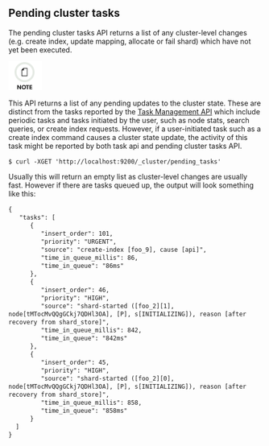 ## Pending cluster tasks

The pending cluster tasks API returns a list of any cluster-level changes (e.g. create index, update mapping, allocate or fail shard) which have not yet been executed.

![Note](images/icons/note.png)

This API returns a list of any pending updates to the cluster state. These are distinct from the tasks reported by the [Task Management API](tasks.html "Task Management API") which include periodic tasks and tasks initiated by the user, such as node stats, search queries, or create index requests. However, if a user-initiated task such as a create index command causes a cluster state update, the activity of this task might be reported by both task api and pending cluster tasks API.
    
    
    $ curl -XGET 'http://localhost:9200/_cluster/pending_tasks'

Usually this will return an empty list as cluster-level changes are usually fast. However if there are tasks queued up, the output will look something like this:
    
    
    {
       "tasks": [
          {
             "insert_order": 101,
             "priority": "URGENT",
             "source": "create-index [foo_9], cause [api]",
             "time_in_queue_millis": 86,
             "time_in_queue": "86ms"
          },
          {
             "insert_order": 46,
             "priority": "HIGH",
             "source": "shard-started ([foo_2][1], node[tMTocMvQQgGCkj7QDHl3OA], [P], s[INITIALIZING]), reason [after recovery from shard_store]",
             "time_in_queue_millis": 842,
             "time_in_queue": "842ms"
          },
          {
             "insert_order": 45,
             "priority": "HIGH",
             "source": "shard-started ([foo_2][0], node[tMTocMvQQgGCkj7QDHl3OA], [P], s[INITIALIZING]), reason [after recovery from shard_store]",
             "time_in_queue_millis": 858,
             "time_in_queue": "858ms"
          }
      ]
    }
